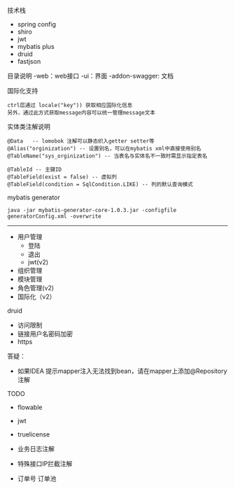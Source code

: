 技术栈
- spring config
- shiro
- jwt
- mybatis plus
- druid
- fastjson

目录说明
-web：web接口
-ui：界面
-addon-swagger: 文档


国际化支持
```
ctrl层通过 locale("key")) 获取相应国际化信息
另外，通过此方式获取message内容可以统一管理message文本
```

实体类注解说明
```
@Data   -- lomobok 注解可以静态织入getter setter等
@Alias("orginization") -- 设置别名，可以在mybatis xml中直接使用别名
@TableName("sys_orginization") -- 当表名与实体名不一致时需显示指定表名

@TableId -- 主键ID
@TableField(exist = false) -- 虚拟列
@TableField(condition = SqlCondition.LIKE) -- 列的默认查询模式
```

mybatis generator    
```
java -jar mybatis-generator-core-1.0.3.jar -configfile generatorConfig.xml -overwrite
```
---
- 用户管理
    - 登陆
    - 退出
    - jwt(v2)
- 组织管理
- 模块管理
- 角色管理(v2)
- 国际化（v2）

druid 
  - 访问限制
  - 链接用户名密码加密
- https

答疑：
- 如果IDEA 提示mapper注入无法找到bean，请在mapper上添加@Repository注解

TODO
- flowable
- jwt
- truelicense
- 业务日志注解
- 特殊接口IP拦截注解

- 订单号 订单池